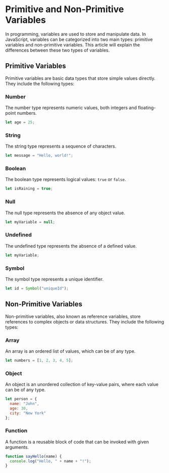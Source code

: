 # Primitive and Non-Primitive Variables

In programming, variables are used to store and manipulate data. In JavaScript, variables can be categorized into two main types: primitive variables and non-primitive variables. This article will explain the differences between these two types of variables.

## Primitive Variables

Primitive variables are basic data types that store simple values directly. They include the following types:

### Number

The number type represents numeric values, both integers and floating-point numbers.

```javascript
let age = 25;
```

### String

The string type represents a sequence of characters.

```javascript
let message = "Hello, world!";
```

### Boolean

The boolean type represents logical values: `true` or `false`.

```javascript
let isRaining = true;
```

### Null

The null type represents the absence of any object value.

```javascript
let myVariable = null;
```

### Undefined

The undefined type represents the absence of a defined value.

```javascript
let myVariable;
```

### Symbol

The symbol type represents a unique identifier.

```javascript
let id = Symbol("uniqueId");
```

## Non-Primitive Variables

Non-primitive variables, also known as reference variables, store references to complex objects or data structures. They include the following types:

### Array

An array is an ordered list of values, which can be of any type.

```javascript
let numbers = [1, 2, 3, 4, 5];
```

### Object

An object is an unordered collection of key-value pairs, where each value can be of any type.

```javascript
let person = {
  name: "John",
  age: 30,
  city: "New York"
};
```

### Function

A function is a reusable block of code that can be invoked with given arguments.

```javascript
function sayHello(name) {
  console.log("Hello, " + name + "!");
}
```
